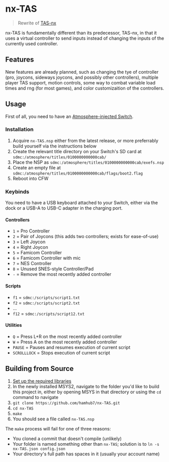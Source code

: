# nx-TAS
> Rewrite of [TAS-nx](https://github.com/hamhub7/TAS-nx)

nx-TAS is fundamentally different than its predecessor, TAS-nx, in that it uses a virtual controller to send inputs instead of changing the inputs of the currently used controller.

## Features
New features are already planned, such as changing the tye of controller (pro, joycons, sideways joycons, and possibly other controllers), multiple player TAS support, motion controls, some way to combat variable load times and rng (for most games), and color customizaition of the controllers.

## Usage
First of all, you need to have an [Atmosphere-injected Switch](https://switch.homebrew.guide/).

### Installation
1. Acquire `nx-TAS.nsp` either from the latest release, or more preferrably build yourself via the instructions below
2. Create the relevant title directory on your Switch's SD card at `sdmc:/atmosphere/titles/0100000000000cab/`
3. Place the NSP as `sdmc:/atmosphere/titles/0100000000000cab/exefs.nsp`
4. Create an empty file at `sdmc:/atmosphere/titles/0100000000000cab/flags/boot2.flag`
5. Reboot into CFW

### Keybinds
You need to have a USB keyboard attached to your Switch, either via the dock or a USB-A to USB-C adapter in the charging port.

#### Controllers
- `1` = Pro Controller  
- `2` = Pair of Joycons (this adds two controllers; exists for ease-of-use)  
- `3` = Left Joycon  
- `4` = Right Joycon  
- `5` = Famicom Controller  
- `6` = Famicom Controller with mic  
- `7` = NES Controller  
- `8` = Unused SNES-style Controller/Pad
- `-` = Remove the most recently added controller

#### Scripts
- `f1` = `sdmc:/scripts/script1.txt`
- `f2` = `sdmc:/scripts/script2.txt`
- ...
- `f12` = `sdmc:/scripts/script12.txt`

#### Utilities
- `Q` = Press L+R on the most recently added controller
- `W` = Press A on the most recently added controller
- `PAUSE` = Pauses and resumes execution of current script
- `SCROLLLOCK` = Stops execution of current script

## Building from Source
1. [Set up the required libraries](https://switchbrew.org/wiki/Setting_up_Development_Environment)
2. In the newly installed MSYS2, navigate to the folder you'd like to build this project in, either by opening MSYS in that directory or using the `cd` command to navigate
3. `git clone https://github.com/hamhub7/nx-TAS.git`
4. `cd nx-TAS`
5. `make`
6. You should see a file called `nx-TAS.nsp`

The `make` process will fail for one of three reasons:
- You cloned a commit that doesn't compile (unlikely)
- Your folder is named something other than `nx-TAS`; solution is to `ln -s nx-TAS.json config.json`
- Your directory's full path has spaces in it (usually your account name)
